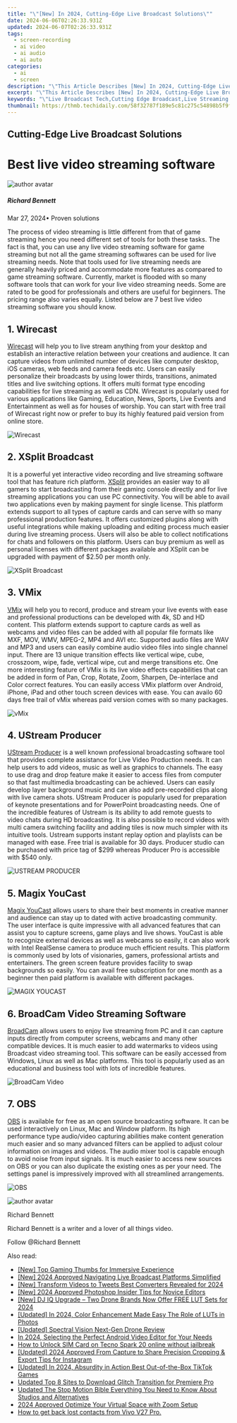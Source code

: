 ```yaml
---
title: "\"[New] In 2024, Cutting-Edge Live Broadcast Solutions\""
date: 2024-06-06T02:26:33.931Z
updated: 2024-06-07T02:26:33.931Z
tags: 
  - screen-recording
  - ai video
  - ai audio
  - ai auto
categories: 
  - ai
  - screen
description: "\"This Article Describes [New] In 2024, Cutting-Edge Live Broadcast Solutions\""
excerpt: "\"This Article Describes [New] In 2024, Cutting-Edge Live Broadcast Solutions\""
keywords: "\"Live Broadcast Tech,Cutting Edge Broadcast,Live Streaming Solutions,Innovative Broadcasting,Streamtech Advancements,Broadcast Innovation,Next-Gen Live Broadcast\""
thumbnail: https://thmb.techidaily.com/58f32787f189e5c81c275c54898b5f9f19257cc09edc660acfbd429a0158f5b0.jpg
---
```


## Cutting-Edge Live Broadcast Solutions

# Best live video streaming software

![author avatar](https://images.wondershare.com/filmora/article-images/richard-bennett.jpg)

##### Richard Bennett

 Mar 27, 2024• Proven solutions

The process of video streaming is little different from that of game streaming hence you need different set of tools for both these tasks. The fact is that, you can use any live video streaming software for game streaming but not all the game streaming softwares can be used for live streaming needs. Note that tools used for live streaming needs are generally heavily priced and accommodate more features as compared to game streaming software. Currently, market is flooded with so many software tools that can work for your live video streaming needs. Some are rated to be good for professionals and others are useful for beginners. The pricing range also varies equally. Listed below are 7 best live video streaming software you should know.

## 1\. Wirecast

[Wirecast](http://www.telestream.net/wirecast/overview.htm) will help you to live stream anything from your desktop and establish an interactive relation between your creations and audience. It can capture videos from unlimited number of devices like computer desktop, iOS cameras, web feeds and camera feeds etc. Users can easily personalize their broadcasts by using lower thirds, transitions, animated titles and live switching options. It offers multi format type encoding capabilities for live streaming as well as CDN. Wirecast is popularly used for various applications like Gaming, Education, News, Sports, Live Events and Entertainment as well as for houses of worship. You can start with free trail of Wirecast right now or prefer to buy its highly featured paid version from online store.

![ Wirecast](https://images.wondershare.com/filmora/article-images/wirecast-1.jpg)

## 2\. XSplit Broadcast

It is a powerful yet interactive video recording and live streaming software tool that has feature rich platform. [XSplit](https://www.xsplit.com/?lang=1#broadcaster) provides an easier way to all gamers to start broadcasting from their gaming console directly and for live streaming applications you can use PC connectivity. You will be able to avail two applications even by making payment for single license. This platform extends support to all types of capture cards and can serve with so many professional production features. It offers customized plugins along with useful integrations while making uploading and editing process much easier during live streaming process. Users will also be able to collect notifications for chats and followers on this platform. Users can buy premium as well as personal licenses with different packages available and XSplit can be upgraded with payment of $2.50 per month only.

![XSplit Broadcast ](https://images.wondershare.com/filmora/article-images/xsplit-broadcast.jpg)

## 3\. VMix

[VMix](http://www.vmix.com/) will help you to record, produce and stream your live events with ease and professional productions can be developed with 4k, SD and HD content. This platform extends support to capture cards as well as webcams and video files can be added with all popular file formats like MXF, MOV, WMV, MPEG-2, MP4 and AVI etc. Supported audio files are WAV and MP3 and users can easily combine audio video files into single channel input. There are 13 unique transition effects like vertical wipe, cube, crosszoom, wipe, fade, vertical wipe, cut and merge transitions etc. One more interesting feature of VMix is its live video effects capabilities that can be added in form of Pan, Crop, Rotate, Zoom, Sharpen, De-interlace and Color correct features. You can easily access VMix platform over Android, iPhone, iPad and other touch screen devices with ease. You can availo 60 days free trail of vMix whereas paid version comes with so many packages.

![vMix ](https://images.wondershare.com/filmora/article-images/vmix.jpg)

## 4\. UStream Producer

[UStream Producer](https://www.ustream.tv/producer) is a well known professional broadcasting software tool that provides complete assistance for Live Video Production needs. It can help users to add videos, music as well as graphics to channels. The easy to use drag and drop feature make it easier to access files from computer so that fast multimedia broadcasting can be achieved. Users can easily develop layer background music and can also add pre-recorded clips along with live camera shots. UStream Producer is popularly used for preparation of keynote presentations and for PowerPoint broadcasting needs. One of the incredible features of Ustream is its ability to add remote guests to video chats during HD broadcasting. It is also possible to record videos with multi camera switching facility and adding tiles is now much simpler with its intuitive tools. Ustream supports instant replay option and playlists can be managed with ease. Free trial is available for 30 days. Producer studio can be purchased with price tag of $299 whereas Producer Pro is accessible with $540 only.

![ USTREAM PRODUCER](https://images.wondershare.com/filmora/article-images/ustream-producer.jpg)

## 5\. Magix YouCast

[Magix YouCast](http://www.magix.com/ca/youcast/detail/) allows users to share their best moments in creative manner and audience can stay up to dated with active broadcasting community. The user interface is quite impressive with all advanced features that can assist you to capture screens, game plays and live shows. YouCast is able to recognize external devices as well as webcams so easily, it can also work with Intel RealSense camera to produce much efficient results. This platform is commonly used by lots of visionaries, gamers, professional artists and entertainers. The green screen feature provides facility to swap backgrounds so easily. You can avail free subscription for one month as a beginner then paid platform is available with different packages.

![MAGIX YOUCAST ](https://images.wondershare.com/filmora/article-images/magix-youcast.jpg)

## 6\. BroadCam Video Streaming Software

[BroadCam](http://www.nchsoftware.com/broadcam) allows users to enjoy live streaming from PC and it can capture inputs directly from computer screens, webcams and many other compatible devices. It is much easier to add watermarks to videos using Broadcast video streaming tool. This software can be easily accessed from Windows, Linux as well as Mac platforms. This tool is popularly used as an educational and business tool with lots of incredible features.

![BroadCam Video ](https://images.wondershare.com/filmora/article-images/broadcam-video.jpg)

## 7\. OBS

[OBS](https://obsproject.com/) is available for free as an open source broadcasting software. It can be used interactively on Linux, Mac and Window platform. Its high performance type audio/video capturing abilities make content generation much easier and so many advanced filters can be applied to adjust colour information on images and videos. The audio mixer tool is capable enough to avoid noise from input signals. It is much easier to access new sources on OBS or you can also duplicate the existing ones as per your need. The settings panel is impressively improved with all streamlined arrangements.

![OBS ](https://images.wondershare.com/filmora/article-images/obs.jpg)

![author avatar](https://images.wondershare.com/filmora/article-images/richard-bennett.jpg)

Richard Bennett

Richard Bennett is a writer and a lover of all things video.

Follow @Richard Bennett


<ins class="adsbygoogle"
     style="display:block"
     data-ad-format="autorelaxed"
     data-ad-client="ca-pub-7571918770474297"
     data-ad-slot="1223367746"></ins>



<ins class="adsbygoogle"
     style="display:block"
     data-ad-client="ca-pub-7571918770474297"
     data-ad-slot="8358498916"
     data-ad-format="auto"
     data-full-width-responsive="true"></ins>


<span class="atpl-alsoreadstyle">Also read:</span>
<div><ul>
<li><a href="https://vp-tips.techidaily.com/new-top-gaming-thumbs-for-immersive-experience/"><u>[New] Top Gaming Thumbs for Immersive Experience</u></a></li>
<li><a href="https://vp-tips.techidaily.com/new-2024-approved-navigating-live-broadcast-platforms-simplified/"><u>[New] 2024 Approved  Navigating Live Broadcast Platforms Simplified</u></a></li>
<li><a href="https://vp-tips.techidaily.com/new-transform-videos-to-tweets-best-converters-revealed-for-2024/"><u>[New] Transform Videos to Tweets  Best Converters Revealed for 2024</u></a></li>
<li><a href="https://vp-tips.techidaily.com/new-2024-approved-photoshop-insider-tips-for-novice-editors/"><u>[New] 2024 Approved  Photoshop Insider  Tips for Novice Editors</u></a></li>
<li><a href="https://vp-tips.techidaily.com/new-dj-iq-upgrade-two-drone-brands-now-offer-free-lut-sets-for-2024/"><u>[New] DJ IQ Upgrade – Two Drone Brands Now Offer FREE LUT Sets for 2024</u></a></li>
<li><a href="https://vp-tips.techidaily.com/updated-in-2024-color-enhancement-made-easy-the-role-of-luts-in-photos/"><u>[Updated] In 2024, Color Enhancement Made Easy  The Role of LUTs in Photos</u></a></li>
<li><a href="https://vp-tips.techidaily.com/updated-spectral-vision-next-gen-drone-review/"><u>[Updated] Spectral Vision  Next-Gen Drone Review</u></a></li>
<li><a href="https://video-creation-software.techidaily.com/in-2024-selecting-the-perfect-android-video-editor-for-your-needs/"><u>In 2024, Selecting the Perfect Android Video Editor for Your Needs</u></a></li>
<li><a href="https://sim-unlock.techidaily.com/how-to-unlock-sim-card-on-tecno-spark-20-online-without-jailbreak-by-drfone-android/"><u>How to Unlock SIM Card on Tecno Spark 20 online without jailbreak</u></a></li>
<li><a href="https://instagram-video-recordings.techidaily.com/updated-2024-approved-from-capture-to-share-precision-cropping-and-export-tips-for-instagram/"><u>[Updated] 2024 Approved  From Capture to Share  Precision Cropping & Export Tips for Instagram</u></a></li>
<li><a href="https://tiktok-video-recordings.techidaily.com/updated-in-2024-absurdity-in-action-best-out-of-the-box-tiktok-games/"><u>[Updated] In 2024, Absurdity in Action  Best Out-of-the-Box TikTok Games</u></a></li>
<li><a href="https://ai-editing-video.techidaily.com/updated-top-8-sites-to-download-glitch-transition-for-premiere-pro/"><u>Updated Top 8 Sites to Download Glitch Transition for Premiere Pro</u></a></li>
<li><a href="https://smart-video-editing.techidaily.com/updated-the-stop-motion-bible-everything-you-need-to-know-about-studios-and-alternatives/"><u>Updated The Stop Motion Bible Everything You Need to Know About Studios and Alternatives</u></a></li>
<li><a href="https://digital-screen-recording.techidaily.com/2024-approved-optimize-your-virtual-space-with-zoom-setup/"><u>2024 Approved  Optimize Your Virtual Space with Zoom Setup</u></a></li>
<li><a href="https://blog-min.techidaily.com/how-to-get-back-lost-contacts-from-vivo-v27-pro-by-fonelab-android-recover-contacts/"><u>How to get back lost contacts from Vivo V27 Pro.</u></a></li>
</ul></div>
